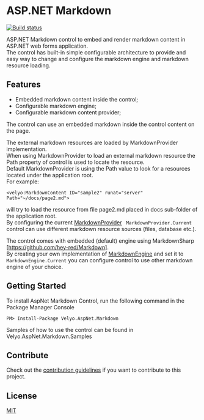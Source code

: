 # ASP.NET Markdown

[![Build status](https://ci.appveyor.com/api/projects/status/h7gvev4ogigfgjx0?svg=true)](https://ci.appveyor.com/project/velyo/aspnet-markdown)

ASP.NET Markdown control to embed and render markdown content in ASP.NET web forms application.  
The control has built-in simple configurable architecture to provide and easy way to change and configure the markdown engine and markdown resource loading.

## Features

- Embedded markdown content inside the control;
- Configurable markdown engine;
- Configurable markdown content provider;

The control can use an embedded markdown inside the control content on the page.

The external markdown resources are loaded by MarkdownProvider implementation.  
When using MarkdownProvider to load an external markdown resource the Path property of control is used to locate the resource.  
Default MarkdownProvider is using the Path value to look for a resources located under the application root.  
For example:
```
<velyo:MarkdownContent ID="sample2" runat="server" Path="~/docs/page2.md">
```
will try to load the resource from file page2.md placed in docs sub-folder of the application root.  
By configuring the current [MarkdownProvider](/src/Velyo.AspNet.Markdown/MarkdownProvider.cs) ``` MarkdownProvider.Current``` control can use different markdown resource sources (files, database etc.).

The control comes with embedded (default) engine using MarkdownSharp [https://github.com/hey-red/Markdown].  
By creating your own implementation of [MarkdownEngine](/src/Velyo.AspNet.Markdown/MarkdownEngine.cs) and set it to ```MarkdownEngine.Current``` you can configure control to use other markdown engine of your choice.

## Getting Started

To install AspNet Markdown Control, run the following command in the Package Manager Console
```
PM> Install-Package Velyo.AspNet.Markdown
```
Samples of how to use the control can be found in Velyo.AspNet.Markdown.Samples

## Contribute

Check out the [contribution guidelines](https://github.com/velyo/aspnet-markdown/blob/master/CONTRIBUTING.md) if you want to contribute to this project.

## License

[MIT](https://github.com/velyo/aspnet-markdown/blob/master/LICENSE)
